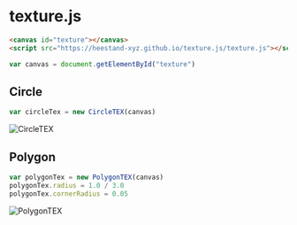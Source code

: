 # texture.js

```html
<canvas id="texture"></canvas>
<script src="https://heestand-xyz.github.io/texture.js/texture.js"></script>
```

```js
var canvas = document.getElementById("texture")
```

## Circle

```js
var circleTex = new CircleTEX(canvas)
```

![CircleTEX](https://heestand-xyz.github.io/texture.js/renders/CircleTEX.jpg)

## Polygon

```js
var polygonTex = new PolygonTEX(canvas)
polygonTex.radius = 1.0 / 3.0
polygonTex.cornerRadius = 0.05
```

![PolygonTEX](https://heestand-xyz.github.io/texture.js/renders/PolygonTEX.jpg)
